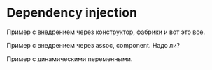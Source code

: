 # Dependency injection

Пример с внедрением через конструктор, фабрики и вот это все.

Пример с внедрением через assoc, component. Надо ли?

Пример с динамическими переменными.
